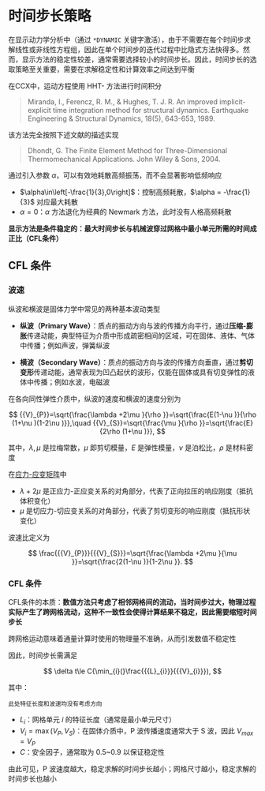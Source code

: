 # 时间步长策略

在显示动力学分析中（通过 `*DYNAMIC` 关键字激活），由于不需要在每个时间步求解线性或非线性方程组，因此在单个时间步的迭代过程中比隐式方法快得多。然而，显示方法的稳定性较差，通常需要选择较小的时间步长。因此，时间步长的选取策略至关重要，需要在求解稳定性和计算效率之间达到平衡

在CCX中，运动方程使用 HHT- 方法进行时间积分

> Miranda, I., Ferencz, R. M., & Hughes, T. J. R. An improved implicit-explicit time integration method for structural dynamics. Earthquake Engineering & Structural Dynamics, 18(5), 643-653, 1989.

该方法完全按照下述文献的描述实现

> Dhondt, G. The Finite Element Method for Three-Dimensional Thermomechanical Applications. John Wiley & Sons, 2004.

通过引入参数 $\alpha$，可以有效地耗散高频振荡，而不会显著影响低频响应

- $\alpha\in\left[-\frac{1}{3},0\right]$：控制高频耗散，$\alpha = -\frac{1}{3}$ 对应最大耗散
- $\alpha = 0$：$\alpha$ 方法退化为经典的 Newmark 方法，此时没有人格高频耗散

**显示方法是条件稳定的：最大时间步长与机械波穿过网格中最小单元所需的时间成正比（CFL条件）**

## CFL 条件

### 波速

纵波和横波是固体力学中常见的两种基本波动类型

- **纵波（Primary Wave）**：质点的振动方向与波的传播方向平行，通过**压缩-膨胀**传递动能，典型特征为介质中形成‌疏密相间‌的区域，可在固体、液体、气体中传播；例如声波，弹簧纵波

- **横波（Secondary Wave）**：质点的振动方向与波的传播方向垂直，通过**剪切变形**传递动能，通常表现为‌凹凸起伏‌的波形，仅能在固体或具有切变弹性的液体中传播；例如水波，电磁波

在各向同性弹性介质中，纵波的速度和横波的速度分别为

$$
{{V}_{P}}=\sqrt{\frac{\lambda +2\mu }{\rho }}=\sqrt{\frac{E(1-\nu )}{\rho (1+\nu )(1-2\nu )}},\quad {{V}_{S}}=\sqrt{\frac{\mu }{\rho }}=\sqrt{\frac{E}{2\rho (1+\nu )}},
$$

其中，$\lambda,\mu$ 是拉梅常数，$\mu$ 即剪切模量，$E$ 是弹性模量，$\nu$ 是泊松比，$\rho$ 是材料密度

在[应力-应变矩阵](../../Elasticity/chap1/sec5-physical-equa.md)中
- $\lambda +2\mu$ 是正应力-正应变关系的对角部分，代表了正向拉压的响应刚度（抵抗体积变化）
- $\mu$ 是切应力-切应变关系的对角部分，代表了剪切变形的响应刚度（抵抗形状变化）

波速比定义为

$$
\frac{{{V}_{P}}}{{{V}_{S}}}=\sqrt{\frac{\lambda +2\mu }{\mu }}=\sqrt{\frac{2(1-\nu )}{1-2\nu }}.
$$

### CFL 条件

CFL条件的本质：**数值方法只考虑了相邻网格间的流动，当时间步过大，物理过程实际产生了跨网格流动，这种不一致性会使得计算结果不稳定，因此需要缩短时间步长**

<span class="gray-text">
跨网格运动意味着通量计算时使用的物理量不准确，从而引发数值不稳定性
</span>

因此，时间步长需满足

$$
\delta t\le C{\min_{i}(}\frac{{{L}_{i}}}{{{V}_{i}}}),
$$

其中：

```{margin}
此处特征长度和波速均没有考虑方向
```

- $L_{i}$：网格单元 $i$ 的特征长度（通常是最小单元尺寸）
- $V_{i} = \max{(}{{V}_{P}},{{V}_{S}})$：在固体介质中，P 波传播速度通常大于 S 波，因此 ${{V}_{max}}={{V}_{P}}$
- $C$：安全因子，通常取为 $0.5$~$0.9$ 以保证稳定性

由此可见，P 波速度越大，稳定求解的时间步长越小；网格尺寸越小，稳定求解的时间步长也越小